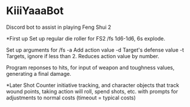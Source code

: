 # KiiiYaaaBot

Discord bot to assist in playing Feng Shui 2

\*First up
Set up regular die roller for FS2
/fs
1d6-1d6, 6s explode.

Set up arguments for /fs
-a <number> Add action value
-d <number> Target's defense value
-t <number> Targets, ignore if less than 2. Reduces action value by number.

Program reponses to hits, for input of weapon and toughness values, generating a final damage.

\*Later
Shot Counter initiative tracking, and character objects that track wound points, taking action will roll, spend shots, etc. with prompts for adjustments to normal costs (timeout = typical costs)
